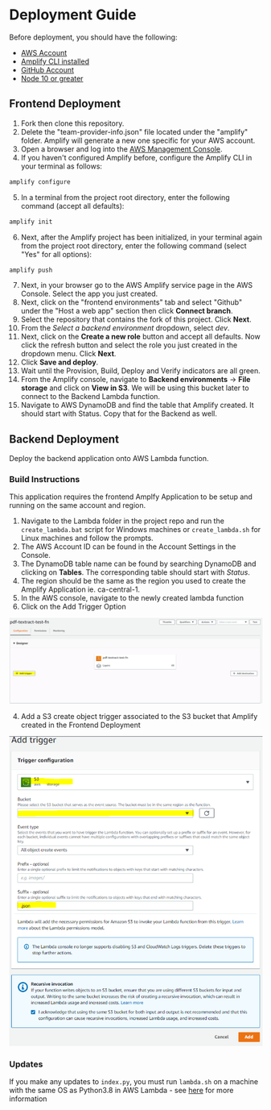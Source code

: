 # Deployment Guide
Before deployment, you should have the following: 

* [AWS Account](https://aws.amazon.com/account/)
* [Amplify CLI installed](https://docs.amplify.aws/cli)
* [GitHub Account](https://github.com)
* [Node 10 or greater](https://nodejs.org/en/download/)

## Frontend Deployment

1) Fork then clone this repository.
2) Delete the "team-provider-info.json" file located under the "amplify" folder. Amplify will generate a new one specific for your AWS account.
3) Open a browser and log into the [AWS Management Console](https://aws.amazon.com/console/). 
4) If you haven't configured Amplify before, configure the Amplify CLI in your terminal as follows:
```javascript
amplify configure
```
5) In a terminal from the project root directory, enter the following command (accept all defaults):
```javascript
amplify init
```
6) Next, after the Amplify project has been initialized, in your terminal again from the project root directory, enter the following command (select "Yes" for all options):
```javascript
amplify push
```
7) Next, in your browser go to the AWS Amplify service page in the AWS Console. Select the app you just created.
8) Next, click on the "frontend environments" tab and select "Github" under the "Host a web app" section then click **Connect branch**.
9) Select the repository that contains the fork of this project. Click **Next**.
10) From the *Select a backend environment* dropdown, select *dev*.
11) Next, click on the **Create a new role** button and accept all defaults. Now click the refresh button and select the role you just created in the dropdown menu. Click **Next**.
12) Click **Save and deploy**.
13) Wait until the Provision, Build, Deploy and Verify indicators are all green.
14) From the Amplify console, navigate to __Backend environments__ -> __File storage__ and click on __View in S3__. We will be using this bucket later to connect to the Backend Lambda function. 
15) Navigate to AWS DynamoDB and find the table that Amplify created. It should start with Status. Copy that for the Backend as well. 

## Backend Deployment
Deploy the backend application onto AWS Lambda function.
### Build Instructions 
This application requires the frontend Amplfy Application to be setup and running on the same account and region. 
1. Navigate to the Lambda folder in the project repo and run the `create_lambda.bat` script for Windows machines or `create_lambda.sh` for Linux machines and follow the prompts. 
2. The AWS Account ID can be found in the Account Settings in the Console. 
3. The DynamoDB table name can be found by searching DynamoDB and clicking on __Tables__. The corresponding table should start with _Status_. 
4. The region should be the same as the region you used to create the Amplify Application ie. ca-central-1. 
3. In the AWS console, navigate to the newly created lambda function
4. Click on the Add Trigger Option 

![Add Trigger](public/lambda_trigger.PNG)

4. Add a S3 create object trigger associated to the S3 bucket that Amplify created in the Frontend Deployment

![Trigger Configuration](public/lambda_trigger_2.PNG)

### Updates
If you make any updates to `index.py`, you must run `lambda.sh` on a machine with the same OS as Python3.8 in AWS Lambda 
    - see [here](https://docs.aws.amazon.com/lambda/latest/dg/lambda-python.html) for more information
